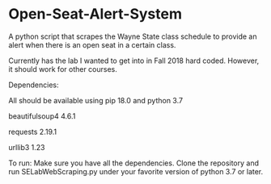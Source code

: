 # Open-Seat-Alert-System
A python script that scrapes the Wayne State class schedule to provide an alert when there is an open seat in a certain class.

Currently has the lab I wanted to get into in Fall 2018 hard coded. However, it should work for other courses.

Dependencies:

All should be available using pip 18.0 and python 3.7

beautifulsoup4 4.6.1

requests 2.19.1

urllib3 1.23

To run:
Make sure you have all the dependencies.
Clone the repository and run SELabWebScraping.py under your favorite version of python 3.7 or later.
